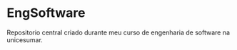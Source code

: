 # EngSoftware
Repositorio central criado durante meu curso de engenharia de software na unicesumar.
